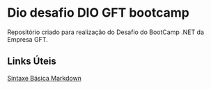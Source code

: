 # Dio desafio DIO GFT bootcamp
Repositório criado para realização do Desafio do BootCamp .NET da Empresa GFT.

## Links Úteis
[Sintaxe Básica Markdown](https://www.markdownguide.org/basic-syntax/)
